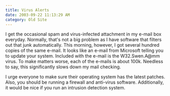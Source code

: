 ```yaml
---
title: Virus Alerts
date: 2003-09-22 11:13:29 AM
category: Old Site
---
```


I get the occasional spam and virus-infected attachment in my e-mail box everyday. Normally, that's not a big problem as I have software that filters out that junk automatically. This morning, however, I got several hundred copies of the same e-mail. It looks like an e-mail from Microsoft telling you to update your system. Included with the e-mail is the W32.Swen.A@mm virus. To make matters worse, each of the e-mails is about 100k. Needless to say, this significantly slows down my mail checking.

I urge everyone to make sure their operating system has the latest patches. Also, you should be running a firewall and anti-virus software. Additionally, it would be nice if you run an intrusion detection system.
